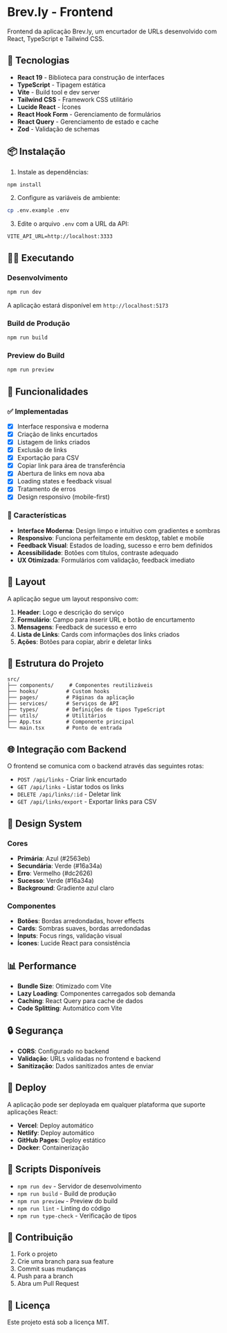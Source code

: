 # Brev.ly - Frontend

Frontend da aplicação Brev.ly, um encurtador de URLs desenvolvido com React, TypeScript e Tailwind CSS.

## 🚀 Tecnologias

- **React 19** - Biblioteca para construção de interfaces
- **TypeScript** - Tipagem estática
- **Vite** - Build tool e dev server
- **Tailwind CSS** - Framework CSS utilitário
- **Lucide React** - Ícones
- **React Hook Form** - Gerenciamento de formulários
- **React Query** - Gerenciamento de estado e cache
- **Zod** - Validação de schemas

## 📦 Instalação

1. Instale as dependências:
```bash
npm install
```

2. Configure as variáveis de ambiente:
```bash
cp .env.example .env
```

3. Edite o arquivo `.env` com a URL da API:
```env
VITE_API_URL=http://localhost:3333
```

## 🏃‍♂️ Executando

### Desenvolvimento
```bash
npm run dev
```

A aplicação estará disponível em `http://localhost:5173`

### Build de Produção
```bash
npm run build
```

### Preview do Build
```bash
npm run preview
```

## 🎨 Funcionalidades

### ✅ Implementadas
- [x] Interface responsiva e moderna
- [x] Criação de links encurtados
- [x] Listagem de links criados
- [x] Exclusão de links
- [x] Exportação para CSV
- [x] Copiar link para área de transferência
- [x] Abertura de links em nova aba
- [x] Loading states e feedback visual
- [x] Tratamento de erros
- [x] Design responsivo (mobile-first)

### 🎯 Características

- **Interface Moderna**: Design limpo e intuitivo com gradientes e sombras
- **Responsivo**: Funciona perfeitamente em desktop, tablet e mobile
- **Feedback Visual**: Estados de loading, sucesso e erro bem definidos
- **Acessibilidade**: Botões com títulos, contraste adequado
- **UX Otimizada**: Formulários com validação, feedback imediato

## 📱 Layout

A aplicação segue um layout responsivo com:

1. **Header**: Logo e descrição do serviço
2. **Formulário**: Campo para inserir URL e botão de encurtamento
3. **Mensagens**: Feedback de sucesso e erro
4. **Lista de Links**: Cards com informações dos links criados
5. **Ações**: Botões para copiar, abrir e deletar links

## 🔧 Estrutura do Projeto

```
src/
├── components/     # Componentes reutilizáveis
├── hooks/         # Custom hooks
├── pages/         # Páginas da aplicação
├── services/      # Serviços de API
├── types/         # Definições de tipos TypeScript
├── utils/         # Utilitários
├── App.tsx        # Componente principal
└── main.tsx       # Ponto de entrada
```

## 🌐 Integração com Backend

O frontend se comunica com o backend através das seguintes rotas:

- `POST /api/links` - Criar link encurtado
- `GET /api/links` - Listar todos os links
- `DELETE /api/links/:id` - Deletar link
- `GET /api/links/export` - Exportar links para CSV

## 🎨 Design System

### Cores
- **Primária**: Azul (#2563eb)
- **Secundária**: Verde (#16a34a)
- **Erro**: Vermelho (#dc2626)
- **Sucesso**: Verde (#16a34a)
- **Background**: Gradiente azul claro

### Componentes
- **Botões**: Bordas arredondadas, hover effects
- **Cards**: Sombras suaves, bordas arredondadas
- **Inputs**: Focus rings, validação visual
- **Ícones**: Lucide React para consistência

## 📊 Performance

- **Bundle Size**: Otimizado com Vite
- **Lazy Loading**: Componentes carregados sob demanda
- **Caching**: React Query para cache de dados
- **Code Splitting**: Automático com Vite

## 🔒 Segurança

- **CORS**: Configurado no backend
- **Validação**: URLs validadas no frontend e backend
- **Sanitização**: Dados sanitizados antes de enviar

## 🚀 Deploy

A aplicação pode ser deployada em qualquer plataforma que suporte aplicações React:

- **Vercel**: Deploy automático
- **Netlify**: Deploy automático
- **GitHub Pages**: Deploy estático
- **Docker**: Containerização

## 📝 Scripts Disponíveis

- `npm run dev` - Servidor de desenvolvimento
- `npm run build` - Build de produção
- `npm run preview` - Preview do build
- `npm run lint` - Linting do código
- `npm run type-check` - Verificação de tipos

## 🤝 Contribuição

1. Fork o projeto
2. Crie uma branch para sua feature
3. Commit suas mudanças
4. Push para a branch
5. Abra um Pull Request

## 📄 Licença

Este projeto está sob a licença MIT.
